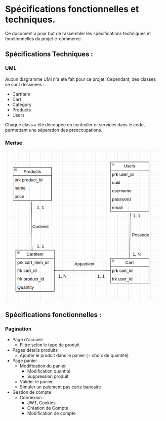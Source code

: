 # Spécifications fonctionnelles et techniques. 

Ce document a pour but de rassembler les spécifications techniques et fonctionnelles du projet e-commerce. 


## Spécifications Techniques : 

### UML

Aucun diagramme UMl n'a été fait pour ce projet. Cependant, des classes se sont dessinées : 
- CartItem
- Cart
- Category
- Products
- Users

Chaque class a été découpée en controller et services dans le code, permettant une séparation des preoccupations. 

### Merise

![MCD](../docs/assets/Merise/MCD.png)

## Spécifications fonctionnelles : 

### Pagination

- Page d'accueil
  - Filtre selon le type de produit
- Pages détails produits
  - Ajouter le produit dans le panier (+ choix de quantité)
- Page panier
  - Modification du panier
    - Modification quantité
    - Suppression produit
  - Valider le panier
  - Simuler un paiement pas carte bancaire
- Gestion de compte
  - Connexion
    - JWT, Cookies
    - Création de Compte
    - Modification de compte


